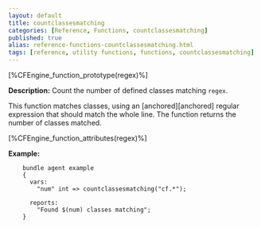 ```yaml
---
layout: default
title: countclassesmatching
categories: [Reference, Functions, countclassesmatching]
published: true
alias: reference-functions-countclassesmatching.html
tags: [reference, utility functions, functions, countclassesmatching]
---
```


[%CFEngine_function_prototype(regex)%]

**Description:** Count the number of defined classes matching `regex`.

This function matches classes, using an [anchored][anchored] regular 
expression that should match the whole line. The function returns the number 
of classes matched.

[%CFEngine_function_attributes(regex)%]

**Example:**  

```cf3
    bundle agent example
    {
      vars:
        "num" int => countclassesmatching("cf.*");

      reports:
        "Found $(num) classes matching";
    }
```
